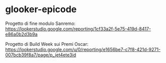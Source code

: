 # glooker-epicode

Progetto di fine modulo Sanremo:
https://lookerstudio.google.com/reporting/1cf33a2f-5e75-419d-8417-e86a0b2d3b9a

Progetto di Build Week sui Premi Oscar:
https://lookerstudio.google.com/u/0/reporting/e1656be7-c7f8-421d-9271-007bcb39f8a7/page/p_jet4ete3id
